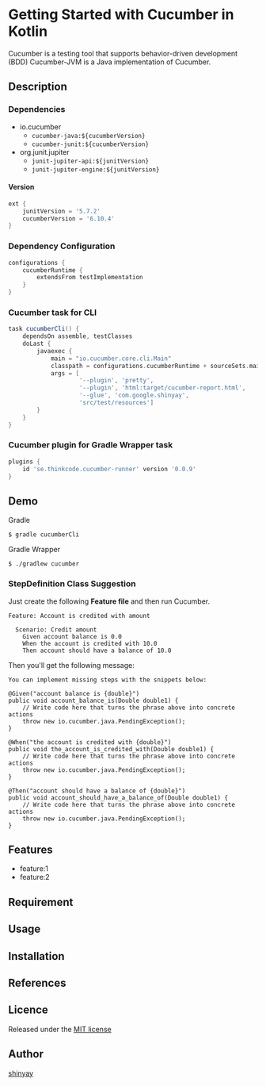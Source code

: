 # Getting Started with Cucumber in Kotlin

Cucumber is a testing tool that supports behavior-driven development (BDD)
Cucumber-JVM is a Java implementation of Cucumber.


## Description
### Dependencies
- io.cucumber
  - `cucumber-java:${cucumberVersion}`
  - `cucumber-junit:${cucumberVersion}`
- org.junit.jupiter
  - `junit-jupiter-api:${junitVersion}`
  - `junit-jupiter-engine:${junitVersion}`

#### Version
```groovy
ext {
    junitVersion = '5.7.2'
    cucumberVersion = '6.10.4'
}
```

### Dependency Configuration
```groovy
configurations {
    cucumberRuntime {
        extendsFrom testImplementation
    }
}
```

### Cucumber task for CLI
```groovy
task cucumberCli() {
    dependsOn assemble, testClasses
    doLast {
        javaexec {
            main = "io.cucumber.core.cli.Main"
            classpath = configurations.cucumberRuntime + sourceSets.main.output + sourceSets.test.output
            args = [
                    '--plugin', 'pretty',
                    '--plugin', 'html:target/cucumber-report.html',
                    '--glue', 'com.google.shinyay',
                    'src/test/resources']
        }
    }
}
```

### Cucumber plugin for Gradle Wrapper task
```groovy
plugins {
    id 'se.thinkcode.cucumber-runner' version '0.0.9'
}
```

## Demo
Gradle
```shell
$ gradle cucumberCli
```

Gradle Wrapper
```shell
$ ./gradlew cucumber
```

### StepDefinition Class Suggestion
Just create the following **Feature file** and then run Cucumber.

```
Feature: Account is credited with amount

  Scenario: Credit amount
    Given account balance is 0.0
    When the account is credited with 10.0
    Then account should have a balance of 10.0
```

Then you'll get the following message:

```shell
You can implement missing steps with the snippets below:

@Given("account balance is {double}")
public void account_balance_is(Double double1) {
    // Write code here that turns the phrase above into concrete actions
    throw new io.cucumber.java.PendingException();
}

@When("the account is credited with {double}")
public void the_account_is_credited_with(Double double1) {
    // Write code here that turns the phrase above into concrete actions
    throw new io.cucumber.java.PendingException();
}

@Then("account should have a balance of {double}")
public void account_should_have_a_balance_of(Double double1) {
    // Write code here that turns the phrase above into concrete actions
    throw new io.cucumber.java.PendingException();
}
```

## Features

- feature:1
- feature:2

## Requirement

## Usage

## Installation

## References

## Licence

Released under the [MIT license](https://gist.githubusercontent.com/shinyay/56e54ee4c0e22db8211e05e70a63247e/raw/34c6fdd50d54aa8e23560c296424aeb61599aa71/LICENSE)

## Author

[shinyay](https://github.com/shinyay)
